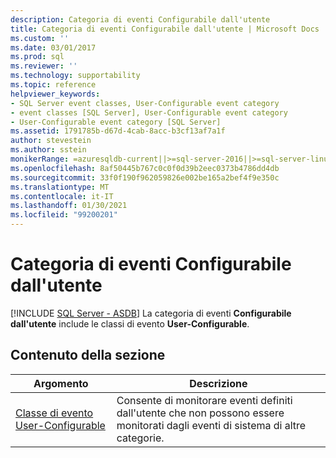 ```yaml
---
description: Categoria di eventi Configurabile dall'utente
title: Categoria di eventi Configurabile dall'utente | Microsoft Docs
ms.custom: ''
ms.date: 03/01/2017
ms.prod: sql
ms.reviewer: ''
ms.technology: supportability
ms.topic: reference
helpviewer_keywords:
- SQL Server event classes, User-Configurable event category
- event classes [SQL Server], User-Configurable event category
- User-Configurable event category [SQL Server]
ms.assetid: 1791785b-d67d-4cab-8acc-b3cf13af7a1f
author: stevestein
ms.author: sstein
monikerRange: =azuresqldb-current||>=sql-server-2016||>=sql-server-linux-2017||=azuresqldb-mi-current
ms.openlocfilehash: 8af50445b767c0c0f0d39b2eec0373b4786dd4db
ms.sourcegitcommit: 33f0f190f962059826e002be165a2bef4f9e350c
ms.translationtype: MT
ms.contentlocale: it-IT
ms.lasthandoff: 01/30/2021
ms.locfileid: "99200201"
---
```

# <a name="user-configurable-event-category"></a>Categoria di eventi Configurabile dall'utente
[!INCLUDE [SQL Server - ASDB](../../includes/applies-to-version/sql-asdb.md)]
   La categoria di eventi **Configurabile dall'utente** include le classi di evento **User-Configurable**.  
  
## <a name="in-this-section"></a>Contenuto della sezione  
  
|Argomento|Descrizione|  
|-----------|-----------------|  
|[Classe di evento User-Configurable](../../relational-databases/event-classes/user-configurable-event-class.md)|Consente di monitorare eventi definiti dall'utente che non possono essere monitorati dagli eventi di sistema di altre categorie.|  
  
  

